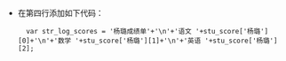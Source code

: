 - 在第四行添加如下代码：

        var str_log_scores = '杨璐成绩单'+'\n'+'语文 '+stu_score['杨璐'][0]+'\n'+'数学 '+stu_score['杨璐'][1]+'\n'+'英语 '+stu_score['杨璐'][2];